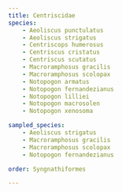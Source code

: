 ```yaml
---
title: Centriscidae
species:
    - Aeoliscus punctulatus
    - Aeoliscus strigatus
    - Centriscops humerosus
    - Centriscus cristatus
    - Centriscus scutatus
    - Macroramphosus gracilis
    - Macroramphosus scolopax
    - Notopogon armatus
    - Notopogon fernandezianus
    - Notopogon lilliei
    - Notopogon macrosolen
    - Notopogon xenosoma

sampled_species:
    - Aeoliscus strigatus
    - Macroramphosus gracilis
    - Macroramphosus scolopax
    - Notopogon fernandezianus

order: Syngnathiformes

---
```

